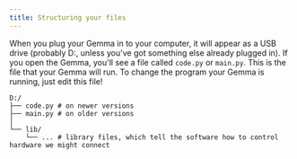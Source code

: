 ```yaml
---
title: Structuring your files
---
```


When you plug your Gemma in to your computer, it will appear as a USB drive (probably D:, unless you've got something else already plugged in).
If you open the Gemma, you'll see a file called `code.py` or `main.py`. This is the file that your Gemma will run.
To change the program your Gemma is running, just edit this file!

```
D:/
├── code.py # on newer versions
├── main.py # on older versions
│
└── lib/
    └── ... # library files, which tell the software how to control hardware we might connect
```
